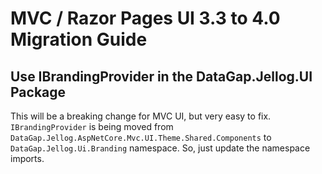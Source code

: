 # MVC / Razor Pages UI 3.3 to 4.0 Migration Guide

## Use IBrandingProvider in the DataGap.Jellog.UI Package

This will be a breaking change for MVC UI, but very easy to fix. `IBrandingProvider` is being moved from `DataGap.Jellog.AspNetCore.Mvc.UI.Theme.Shared.Components` to `DataGap.Jellog.Ui.Branding` namespace. So, just update the namespace imports.

